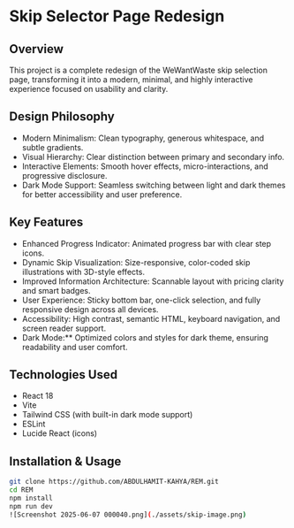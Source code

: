 # Skip Selector Page Redesign

## Overview
This project is a complete redesign of the WeWantWaste skip selection page, transforming it into a modern, minimal, and highly interactive experience focused on usability and clarity.

## Design Philosophy
- Modern Minimalism: Clean typography, generous whitespace, and subtle gradients.
- Visual Hierarchy: Clear distinction between primary and secondary info.
- Interactive Elements: Smooth hover effects, micro-interactions, and progressive disclosure.
- Dark Mode Support: Seamless switching between light and dark themes for better accessibility and user preference.

## Key Features
- Enhanced Progress Indicator: Animated progress bar with clear step icons.
- Dynamic Skip Visualization: Size-responsive, color-coded skip illustrations with 3D-style effects.
- Improved Information Architecture: Scannable layout with pricing clarity and smart badges.
- User Experience: Sticky bottom bar, one-click selection, and fully responsive design across all devices.
- Accessibility: High contrast, semantic HTML, keyboard navigation, and screen reader support.
- Dark Mode:** Optimized colors and styles for dark theme, ensuring readability and user comfort.

## Technologies Used
- React 18
- Vite
- Tailwind CSS (with built-in dark mode support)
- ESLint
- Lucide React (icons)

## Installation & Usage
```bash
git clone https://github.com/ABDULHAMIT-KAHYA/REM.git
cd REM
npm install
npm run dev
![Screenshot 2025-06-07 000040.png](./assets/skip-image.png)
